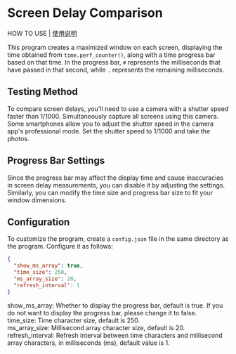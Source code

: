 # Screen Delay Comparison

HOW TO USE | [使用说明](https://github.com/Bili345679/Compare_screen_delay/blob/main/README.md)

This program creates a maximized window on each screen, displaying the time obtained from `time.perf_counter()`, along with a time progress bar based on that time. In the progress bar, `#` represents the milliseconds that have passed in that second, while `.` represents the remaining milliseconds.

## Testing Method

To compare screen delays, you'll need to use a camera with a shutter speed faster than 1/1000. Simultaneously capture all screens using this camera. Some smartphones allow you to adjust the shutter speed in the camera app's professional mode. Set the shutter speed to 1/1000 and take the photos.

## Progress Bar Settings

Since the progress bar may affect the display time and cause inaccuracies in screen delay measurements, you can disable it by adjusting the settings. Similarly, you can modify the time size and progress bar size to fit your window dimensions.

## Configuration

To customize the program, create a `config.json` file in the same directory as the program. Configure it as follows:

```json
{
  "show_ms_array": true,
  "time_size": 250,
  "ms_array_size": 20,
  "refresh_interval": 1
}
```
show_ms_array: Whether to display the progress bar, default is true. If you do not want to display the progress bar, please change it to false.<br>
time_size: Time character size, default is 250.<br>
ms_array_size: Millisecond array character size, default is 20.<br>
refresh_interval: Refresh interval between time characters and millisecond array characters, in milliseconds (ms), default value is 1.<br>